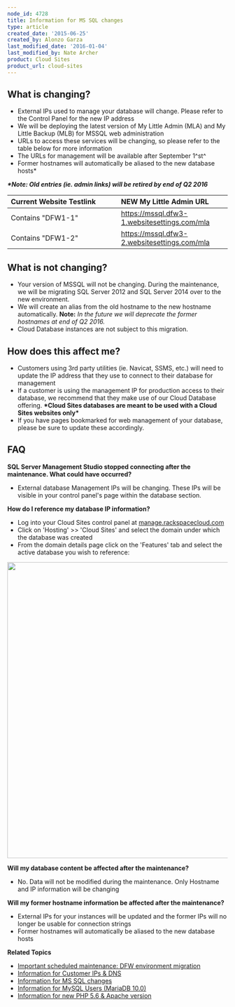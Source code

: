 ```yaml
---
node_id: 4728
title: Information for MS SQL changes
type: article
created_date: '2015-06-25'
created_by: Alonzo Garza
last_modified_date: '2016-01-04'
last_modified_by: Nate Archer
product: Cloud Sites
product_url: cloud-sites
---
```



**What is changing?**
---------------------

-   External IPs used to manage your database will change. Please refer
    to the Control Panel for the new IP address
-   We will be deploying the latest version of My Little Admin (MLA) and
    My Little Backup (MLB) for MSSQL web administration
-   URLs to access these services will be changing, so please refer to
    the table below for more information
-   The URLs for management will be available after September 1^st^
-   Former hostnames will automatically be aliased to the new database
    hosts\*

***\*Note: Old entries (ie. admin links) will be retired by end of Q2
2016***

<table>
<colgroup>
<col width="50%" />
<col width="50%" />
</colgroup>
<thead>
<tr class="header">
<th align="left"><div class="tablesorter-header-inner">
<div class="tablesorter-header-inner">
Current Website Testlink
</div>
</div></th>
<th align="left"><div class="tablesorter-header-inner">
<div class="tablesorter-header-inner">
NEW My Little Admin URL
</div>
</div></th>
</tr>
</thead>
<tbody>
<tr class="odd">
<td align="left">Contains &quot;DFW1-1&quot;</td>
<td align="left"><a href="https://mssql.dfw3-1.websitesettings.com/mla" class="uri">https://mssql.dfw3-1.websitesettings.com/mla</a></td>
</tr>
<tr class="even">
<td align="left">Contains &quot;DFW1-2&quot;</td>
<td align="left"><a href="https://mssql.dfw3-2.websitesettings.com/mla" class="uri">https://mssql.dfw3-2.websitesettings.com/mla</a></td>
</tr>
</tbody>
</table>

 **What is not changing?**
--------------------------

-   Your version of MSSQL will not be changing. During the maintenance,
    we will be migrating SQL Server 2012 and SQL Server 2014 over to the
    new environment.
-   We will create an alias from the old hostname to the new
    hostname automatically. **Note:** *In the future we will deprecate
    the former hostnames at end of Q2 2016.*
-   Cloud Database instances are not subject to this migration.

**How does this affect me?**
----------------------------

-   Customers using 3rd party utilities (ie. Navicat, SSMS, etc.) will
    need to update the IP address that they use to connect to their
    database for management
-   If a customer is using the management IP for production access to
    their database, we recommend that they make use of our Cloud
    Database offering. **\*Cloud Sites databases are meant to be used
    with a Cloud Sites websites only\***
-   If you have pages bookmarked for web management of your database,
    please be sure to update these accordingly.



**FAQ**
-------

**SQL Server Management Studio stopped connecting after the maintenance.
What could have occurred?**

-   External database Management IPs will be changing. These IPs will be
    visible in your control panel's page within the database section.

**How do I reference my database IP information?**

-   Log into your Cloud Sites control panel at
    [manage.rackspacecloud.com](http://manage.rackspacecloud.com)
-   Click on 'Hosting' &gt;&gt; 'Cloud Sites' and select the domain
    under which the database was created
-   From the domain details page click on the 'Features' tab and select
    the active database you wish to reference:

<img src="https://8026b2e3760e2433679c-fffceaebb8c6ee053c935e8915a3fbe7.ssl.cf2.rackcdn.com/field/image/MSSQL.png" width="760" height="675" />

**Will my database content be affected after the maintenance?**

-   No. Data will not be modified during the maintenance. Only Hostname
    and IP information will be changing

**Will my former hostname information be affected after the
maintenance?**

-   External IPs for your instances will be updated and the former IPs
    will no longer be usable for connection strings
-   Former hostnames will automatically be aliased to the new database
    hosts

</div>

<div class="content">

<div
class="field field-name-body field-type-text-with-summary field-label-hidden">

<div class="field-items">

<div class="field-item even" property="encoded">



**Related **Topics****

</div>

</div>

</div>

</div>

<div id="logged_content" class="messages warning">

-   [Important scheduled maintenance: DFW environment
    migration](/how-to/important-scheduled-maintenance-dfw-environment-migration)
-   [Information for Customer IPs &
    DNS](/how-to/information-for-customer-ip-addresses-and-dns)
-   [Information for MS SQL
    changes](/how-to/information-for-ms-sql-changes)
-   [Information for MySQL Users
    (MariaDB 10.0)](/how-to/information-for-mysql-users-mariadb-100-0)
-   [Information for new PHP 5.6 & Apache
    version](/how-to/information-for-new-php-56-apache-version-0)

</div>

